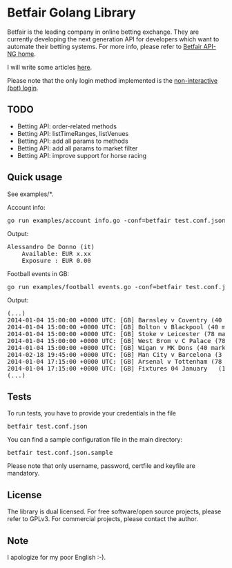 Betfair Golang Library
===
Betfair is the leading company in online betting exchange. They are currently developing the next generation API for developers which want to automate their betting systems. For more info, please refer to [Betfair API-NG home](https://api.developer.betfair.com/services/webapps/docs/display/1smk3cen4v3lu3yomq5qye0ni/API-NG+Overview).

I will write some articles [here](aded.it/tag/comp/betfair-golang-library).

Please note that the only login method implemented is the [non-interactive (bot) login](https://api.developer.betfair.com/services/webapps/docs/display/1smk3cen4v3lu3yomq5qye0ni/Non-Interactive+%28bot%29+login).

TODO
---

* Betting API: order-related methods
* Betting API: listTimeRanges, listVenues
* Betting API: add all params to methods
* Betting API: add all params to market filter
* Betting API: improve support for horse racing

Quick usage
---
See examples/*.

Account info:
<pre>
go run examples/account_info.go -conf=betfair_test.conf.json
</pre>
Output:
<pre>
Alessandro De Donno (it)
	Available: EUR x.xx
	Exposure : EUR 0.00
</pre>

Football events in GB:
<pre>
go run examples/football_events.go -conf=betfair_test.conf.json
</pre>
Output:
<pre>
(...)
2014-01-04 15:00:00 +0000 UTC: [GB] Barnsley v Coventry (40 markets)
2014-01-04 15:00:00 +0000 UTC: [GB] Bolton v Blackpool (40 markets)
2014-01-04 15:00:00 +0000 UTC: [GB] Stoke v Leicester (78 markets)
2014-01-04 15:00:00 +0000 UTC: [GB] West Brom v C Palace (78 markets)
2014-01-04 15:00:00 +0000 UTC: [GB] Wigan v MK Dons (40 markets)
2014-02-18 19:45:00 +0000 UTC: [GB] Man City v Barcelona (3 markets)
2014-01-04 17:15:00 +0000 UTC: [GB] Arsenal v Tottenham (78 markets)
2014-01-04 17:15:00 +0000 UTC: [GB] Fixtures 04 January   (1 markets)
(...)
</pre>

Tests
---
To run tests, you have to provide your credentials in the file
<pre>
betfair_test.conf.json
</pre>
You can find a sample configuration file in the main directory:
<pre>
betfair_test.conf.json.sample
</pre>

Please note that only username, password, certfile and keyfile are mandatory.

License
---
The library is dual licensed. For free software/open source projects, please refer to GPLv3. For commercial projects, please contact the author.

Note
---
I apologize for my poor English :-).